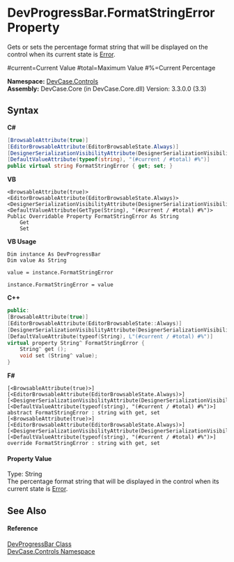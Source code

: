 # DevProgressBar.FormatStringError Property 
 

Gets or sets the percentage format string that will be displayed on the control when its current state is <a href="T_DevCase_Controls_DevProgressBarData_DevProgressBarState">Error</a>. 

 #current=Current Value #total=Maximum Value #%=Current Percentage

**Namespace:**&nbsp;<a href="N_DevCase_Controls">DevCase.Controls</a><br />**Assembly:**&nbsp;DevCase.Core (in DevCase.Core.dll) Version: 3.3.0.0 (3.3)

## Syntax

**C#**<br />
``` C#
[BrowsableAttribute(true)]
[EditorBrowsableAttribute(EditorBrowsableState.Always)]
[DesignerSerializationVisibilityAttribute(DesignerSerializationVisibility.Visible)]
[DefaultValueAttribute(typeof(string), "(#current / #total) #%")]
public virtual string FormatStringError { get; set; }
```

**VB**<br />
``` VB
<BrowsableAttribute(true)>
<EditorBrowsableAttribute(EditorBrowsableState.Always)>
<DesignerSerializationVisibilityAttribute(DesignerSerializationVisibility.Visible)>
<DefaultValueAttribute(GetType(String), "(#current / #total) #%")>
Public Overridable Property FormatStringError As String
	Get
	Set
```

**VB Usage**<br />
``` VB Usage
Dim instance As DevProgressBar
Dim value As String

value = instance.FormatStringError

instance.FormatStringError = value
```

**C++**<br />
``` C++
public:
[BrowsableAttribute(true)]
[EditorBrowsableAttribute(EditorBrowsableState::Always)]
[DesignerSerializationVisibilityAttribute(DesignerSerializationVisibility::Visible)]
[DefaultValueAttribute(typeof(String), L"(#current / #total) #%")]
virtual property String^ FormatStringError {
	String^ get ();
	void set (String^ value);
}
```

**F#**<br />
``` F#
[<BrowsableAttribute(true)>]
[<EditorBrowsableAttribute(EditorBrowsableState.Always)>]
[<DesignerSerializationVisibilityAttribute(DesignerSerializationVisibility.Visible)>]
[<DefaultValueAttribute(typeof(string), "(#current / #total) #%")>]
abstract FormatStringError : string with get, set
[<BrowsableAttribute(true)>]
[<EditorBrowsableAttribute(EditorBrowsableState.Always)>]
[<DesignerSerializationVisibilityAttribute(DesignerSerializationVisibility.Visible)>]
[<DefaultValueAttribute(typeof(string), "(#current / #total) #%")>]
override FormatStringError : string with get, set
```


#### Property Value
Type: String<br />The percentage format string that will be displayed in the control when its current state is <a href="T_DevCase_Controls_DevProgressBarData_DevProgressBarState">Error</a>.

## See Also


#### Reference
<a href="T_DevCase_Controls_DevProgressBar">DevProgressBar Class</a><br /><a href="N_DevCase_Controls">DevCase.Controls Namespace</a><br />